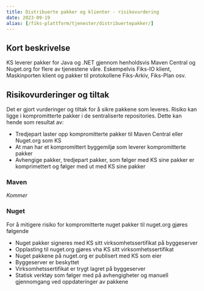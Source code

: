 ```yaml
---
title: Distribuerte pakker og klienter - risikovurdering
date: 2023-09-19
alias: [/fiks-plattform/tjenester/distribuertepakker/]
---
```


## Kort beskrivelse

KS leverer pakker for Java og .NET gjennom henholdsvis Maven Central og Nuget.org for flere av tjenestene våre.
Eskempelvis Fiks-IO klient, Maskinporten klient og pakker til protokollene Fiks-Arkiv, Fiks-Plan osv. 


## Risikovurderinger og tiltak

Det er gjort vurderinger og tiltak for å sikre pakkene som leveres.
Risiko kan ligge i kompromitterte pakker i de sentraliserte repositories. 
Dette kan hende som resultat av:
- Tredjepart laster opp kompromitterte pakker til Maven Central eller Nuget.org som KS
- At man har et kompromittert byggemiljø som leverer kompromitterte pakker
- Avhengige pakker, tredjepart pakker, som følger med KS sine pakker er komprimettert og følger med ut med KS sine pakker


### Maven

_Kommer_

### Nuget

For å mitigere risiko for kompromitterte nuget pakker til nuget.org gjøres følgende

- Nuget pakker signeres med KS sitt virksomhetssertifikat på byggeserver
- Opplasting til nuget.org gjøres vha KS sitt virksomhetssertifikat
- Nuget pakkene på nuget.org er publisert med KS som eier
- Byggeserver er beskyttet
- Virksomhetssertifikat er trygt lagret på byggeserver
- Statisk verktøy som følger med på avhengigheter og manuell gjennomgang ved oppdateringer av pakkene


  